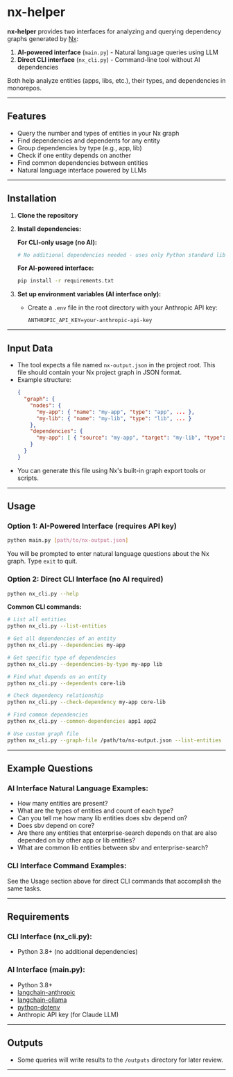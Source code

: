 # nx-helper

**nx-helper** provides two interfaces for analyzing and querying dependency graphs generated by [Nx](https://nx.dev/):

1. **AI-powered interface** (`main.py`) - Natural language queries using LLM
2. **Direct CLI interface** (`nx_cli.py`) - Command-line tool without AI dependencies

Both help analyze entities (apps, libs, etc.), their types, and dependencies in monorepos.

---

## Features
- Query the number and types of entities in your Nx graph
- Find dependencies and dependents for any entity
- Group dependencies by type (e.g., app, lib)
- Check if one entity depends on another
- Find common dependencies between entities
- Natural language interface powered by LLMs

---

## Installation

1. **Clone the repository**
2. **Install dependencies:**
   
   **For CLI-only usage (no AI):**
   ```bash
   # No additional dependencies needed - uses only Python standard library
   ```
   
   **For AI-powered interface:**
   ```bash
   pip install -r requirements.txt
   ```
   
3. **Set up environment variables (AI interface only):**
   - Create a `.env` file in the root directory with your Anthropic API key:
     ```env
     ANTHROPIC_API_KEY=your-anthropic-api-key
     ```

---

## Input Data

- The tool expects a file named `nx-output.json` in the project root. This file should contain your Nx project graph in JSON format.
- Example structure:
  ```json
  {
    "graph": {
      "nodes": {
        "my-app": { "name": "my-app", "type": "app", ... },
        "my-lib": { "name": "my-lib", "type": "lib", ... }
      },
      "dependencies": {
        "my-app": [ { "source": "my-app", "target": "my-lib", "type": "static" } ]
      }
    }
  }
  ```
- You can generate this file using Nx's built-in graph export tools or scripts.

---

## Usage

### Option 1: AI-Powered Interface (requires API key)
```bash
python main.py [path/to/nx-output.json]
```
You will be prompted to enter natural language questions about the Nx graph. Type `exit` to quit.

### Option 2: Direct CLI Interface (no AI required)
```bash
python nx_cli.py --help
```

**Common CLI commands:**
```bash
# List all entities
python nx_cli.py --list-entities

# Get all dependencies of an entity
python nx_cli.py --dependencies my-app

# Get specific type of dependencies
python nx_cli.py --dependencies-by-type my-app lib

# Find what depends on an entity
python nx_cli.py --dependents core-lib

# Check dependency relationship
python nx_cli.py --check-dependency my-app core-lib

# Find common dependencies
python nx_cli.py --common-dependencies app1 app2

# Use custom graph file
python nx_cli.py --graph-file /path/to/nx-output.json --list-entities
```

---

## Example Questions

### AI Interface Natural Language Examples:
- How many entities are present?
- What are the types of entities and count of each type?
- Can you tell me how many lib entities does sbv depend on?
- Does sbv depend on core?
- Are there any entities that enterprise-search depends on that are also depended on by other app or lib entities?
- What are common lib entities between sbv and enterprise-search?

### CLI Interface Command Examples:
See the Usage section above for direct CLI commands that accomplish the same tasks.

---

## Requirements

### CLI Interface (nx_cli.py):
- Python 3.8+ (no additional dependencies)

### AI Interface (main.py):
- Python 3.8+
- [langchain-anthropic](https://pypi.org/project/langchain-anthropic/)
- [langchain-ollama](https://pypi.org/project/langchain-ollama/)
- [python-dotenv](https://pypi.org/project/python-dotenv/)
- Anthropic API key (for Claude LLM)

---

## Outputs
- Some queries will write results to the `/outputs` directory for later review.

---